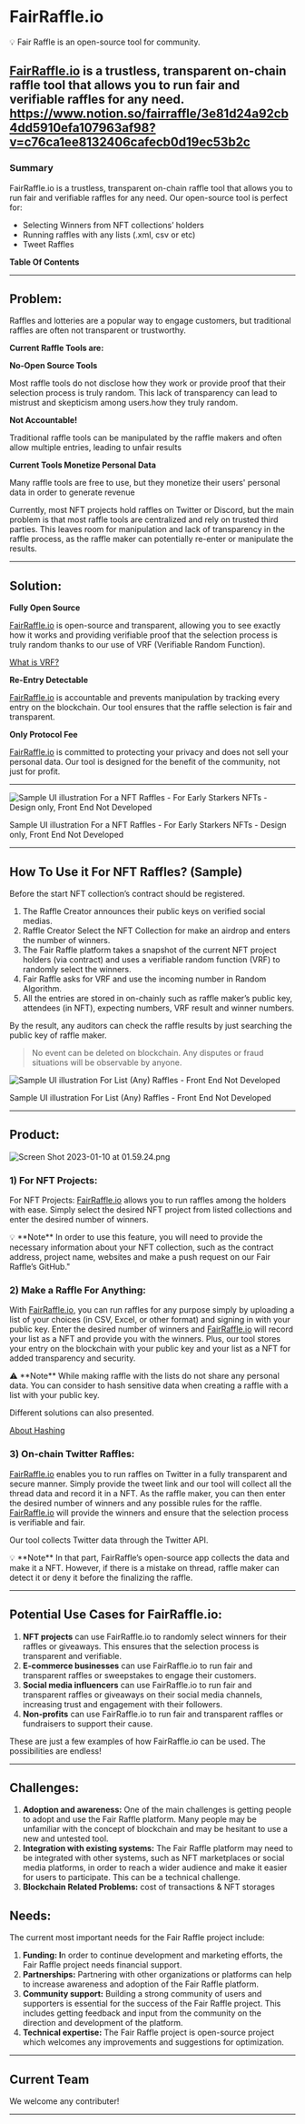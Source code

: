 # FairRaffle.io

<aside>
💡 Fair Raffle is an open-source tool for community.

</aside>

[FairRaffle.io](http://fairraffle.io/) is a trustless, transparent on-chain raffle tool that allows you to run fair and verifiable raffles for any need.
https://www.notion.so/fairraffle/3e81d24a92cb4dd5910efa107963af98?v=c76ca1ee8132406cafecb0d19ec53b2c
---

### Summary

FairRaffle.io is a trustless, transparent on-chain raffle tool that allows you to run fair and verifiable raffles for any need. Our open-source tool is perfect for:

- Selecting Winners from NFT collections’ holders
- Running raffles with any lists (.xml, csv or etc)
- Tweet Raffles

**Table Of Contents**

---

## **Problem:**

Raffles and lotteries are a popular way to engage customers, but traditional raffles are often not transparent or trustworthy.  

**Current Raffle Tools are:**


**No-Open Source Tools**

Most raffle tools do not disclose how they work or provide proof that their selection process is truly random. This lack of transparency can lead to mistrust and skepticism among users.how they truly random.


**Not Accountable!**

Traditional raffle tools can be manipulated by the raffle makers and often allow multiple entries, leading to unfair results


**Current Tools Monetize Personal Data**

Many raffle tools are free to use, but they monetize their users' personal data in order to generate revenue

Currently, most NFT projects hold raffles on Twitter or Discord, but the main problem is that most raffle tools are centralized and rely on trusted third parties. This leaves room for manipulation and lack of transparency in the raffle process, as the raffle maker can potentially re-enter or manipulate the results.

---

## **Solution:**


**Fully Open Source**

[FairRaffle.io](http://FairRaffle.io) is open-source and transparent, allowing you to see exactly how it works and providing verifiable proof that the selection process is truly random thanks to our use of VRF (Verifiable Random Function).

[What is VRF?](https://www.notion.so/What-is-VRF-8ebc6d83679f4e93b71649c5fc1a6e5d)


 **Re-Entry Detectable**

[FairRaffle.io](http://fairraffle.io/) is accountable and prevents manipulation by tracking every entry on the blockchain. Our tool ensures that the raffle selection is fair and transparent.


**Only Protocol Fee**

[FairRaffle.io](http://fairraffle.io/) is committed to protecting your privacy and does not sell your personal data. Our tool is designed for the benefit of the community, not just for profit.

---

![Sample UI illustration For a NFT Raffles - For Early Starkers NFTs - Design only, Front End Not Developed](https://www.notion.so/image/https%3A%2F%2Fs3-us-west-2.amazonaws.com%2Fsecure.notion-static.com%2Fef7f1b20-01bd-49a5-8a2a-2b7c0f8fcbfd%2FScreen_Shot_2023-01-10_at_04.48.19.png?id=343fa76f-ca75-440e-845e-3c07c1013ab3&table=block&spaceId=a4892896-c07b-453f-aaed-e60c41cccfa2&width=2000&userId=1e78f92a-2a21-4884-843e-34d24109cf91&cache=v2)

Sample UI illustration For a NFT Raffles - For Early Starkers NFTs - Design only, Front End Not Developed

---

## How To Use it For NFT Raffles? (Sample)

Before the start NFT collection’s contract should be registered. 

1. The Raffle Creator announces their public keys on verified social medias.
2. Raffle Creator Select the NFT Collection for make an airdrop and enters the number of winners.
3. The Fair Raffle platform takes a snapshot of the current NFT project holders (via contract) and uses a verifiable random function (VRF) to randomly select the winners.
4. Fair Raffle asks for VRF and use the incoming number in Random Algorithm.
5. All the entries are stored in on-chainly such as raffle maker’s public key, attendees (in NFT), expecting numbers, VRF result and winner numbers. 

By the result, any auditors can check the raffle results by just searching the public key of raffle maker. 

> No event can be deleted on blockchain. Any disputes or fraud situations will be observable by anyone.
> 

 

![Sample UI illustration For List (Any) Raffles - Front End Not Developed](https://www.notion.so/image/https%3A%2F%2Fs3-us-west-2.amazonaws.com%2Fsecure.notion-static.com%2F9541f27a-1485-45d6-981e-b60d5b6f2ebc%2FScreen_Shot_2023-01-10_at_04.46.54.png?id=b4dd1c41-4dbb-4b1f-86ea-8feb538f2cfc&table=block&spaceId=a4892896-c07b-453f-aaed-e60c41cccfa2&width=2000&userId=1e78f92a-2a21-4884-843e-34d24109cf91&cache=v2)

Sample UI illustration For List (Any) Raffles - Front End Not Developed

---

## **Product:**

![Screen Shot 2023-01-10 at 01.59.24.png](https://www.notion.so/image/https%3A%2F%2Fs3-us-west-2.amazonaws.com%2Fsecure.notion-static.com%2Feb468894-0fa0-4db7-a6a0-ddc848e953b1%2FScreen_Shot_2023-01-10_at_01.59.24.png?id=6dcc3761-6a82-4637-a1fd-49635ecc43c9&table=block&spaceId=a4892896-c07b-453f-aaed-e60c41cccfa2&width=2000&userId=1e78f92a-2a21-4884-843e-34d24109cf91&cache=v2)

### 1) ************************For NFT Projects:************************

For NFT Projects: [FairRaffle.io](http://fairraffle.io/) allows you to run raffles among the holders with ease. Simply select the desired NFT project from listed collections and enter the desired number of winners. 

<aside>
💡 **Note**
 In order to use this feature, you will need to provide the necessary information about your NFT collection, such as the contract address, project name, websites and make a push request on our Fair Raffle’s GitHub."

</aside>

### **2) Make a Raffle For Anything:**

With [FairRaffle.io](http://fairraffle.io/), you can run raffles for any purpose simply by uploading a list of your choices (in CSV, Excel, or other format) and signing in with your public key. Enter the desired number of winners and [FairRaffle.io](http://fairraffle.io/) will record your list as a NFT and provide you with the winners. Plus, our tool stores your entry on the blockchain with your public key and your list as a NFT for added transparency and security.

<aside>
⚠️ **Note**
While making raffle with the lists do not share any personal data. You can consider to hash sensitive data when creating a raffle with a list with your public key.

Different solutions can also presented.

[About Hashing](https://www.notion.so/About-Hashing-0b18332092194dec82b477186c7c6499)

</aside>

### **3) On-chain Twitter Raffles:**

[FairRaffle.io](http://fairraffle.io/) enables you to run raffles on Twitter in a fully transparent and secure manner. Simply provide the tweet link and our tool will collect all the thread data and record it in a NFT. As the raffle maker, you can then enter the desired number of winners and any possible rules for the raffle. [FairRaffle.io](http://fairraffle.io/) will provide the winners and ensure that the selection process is verifiable and fair.

Our tool collects Twitter data through the Twitter API. 

<aside>
💡 **Note**
In that part, FairRaffle’s open-source app collects the data and make it a NFT. 
However, if there is a mistake on thread, raffle maker can detect it or deny it before the finalizing the raffle.

</aside>


---

## Potential Use Cases for FairRaffle.io:

1. **NFT projects** can use FairRaffle.io to randomly select winners for their raffles or giveaways. This ensures that the selection process is transparent and verifiable.
2. **E-commerce businesses** can use FairRaffle.io to run fair and transparent raffles or sweepstakes to engage their customers.
3. **Social media influencers** can use FairRaffle.io to run fair and transparent raffles or giveaways on their social media channels, increasing trust and engagement with their followers.
4. **Non-profits** can use FairRaffle.io to run fair and transparent raffles or fundraisers to support their cause.

These are just a few examples of how FairRaffle.io can be used. The possibilities are endless!

---

## **Challenges:**

1. **Adoption and awareness:** One of the main challenges is getting people to adopt and use the Fair Raffle platform. Many people may be unfamiliar with the concept of blockchain and may be hesitant to use a new and untested tool.
2. **Integration with existing systems:** The Fair Raffle platform may need to be integrated with other systems, such as NFT marketplaces or social media platforms, in order to reach a wider audience and make it easier for users to participate. This can be a technical challenge.
3. **Blockchain Related Problems:** cost of transactions & NFT storages 

## Needs:

The current most important needs for the Fair Raffle project include:

1. **Funding: I**n order to continue development and marketing efforts, the Fair Raffle project needs financial support.
2. **Partnerships:** Partnering with other organizations or platforms can help to increase awareness and adoption of the Fair Raffle platform.
3. **Community support:** Building a strong community of users and supporters is essential for the success of the Fair Raffle project. This includes getting feedback and input from the community on the direction and development of the platform.
4. **Technical expertise:** The Fair Raffle project is open-source project which welcomes any improvements and suggestions for optimization.

---

## Current Team

We welcome any contributer!

---
